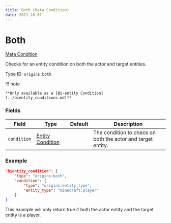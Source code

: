 ```yaml
---
title: Both (Meta Condition)
date: 2021-10-07
---
```


# Both

[Meta Condition](../meta_conditions.md)

Checks for an entity condition on both the actor and target entities.

Type ID: `origins:both`

!!! note

	**Only available as a [Bi-entity Condition](../bientity_conditions.md)**

### Fields

Field | Type | Default | Description
------|------|---------|-------------
`condition` | [Entity Condition](../entity_conditions.md) | | The condition to check on both the actor and target entity.

### Example
```json
"bientity_condition": {
    "type": "origins:both",
    "condition": {
        "type": "origins:entity_type",
        "entity_type": "minecraft:player"
    }
}
```
This example will only return true if both the actor entity and the target entity is a player.